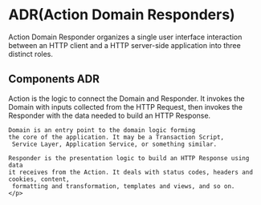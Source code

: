 <H1>ADR(Action Domain Responders)</H1>
  <p>Action Domain Responder organizes a single user
   interface interaction between an HTTP client and a HTTP server-side
    application into three distinct roles.</p>
  <h2>Components ADR</h2>
  <p>Action is the logic to connect the Domain and Responder.
     It invokes the Domain with inputs collected from the HTTP Request, 
     then invokes the Responder with the data needed to build an HTTP Response.

    Domain is an entry point to the domain logic forming 
    the core of the application. It may be a Transaction Script,
     Service Layer, Application Service, or something similar.
    
    Responder is the presentation logic to build an HTTP Response using data 
    it receives from the Action. It deals with status codes, headers and cookies, content,
     formatting and transformation, templates and views, and so on. 
    </p>
